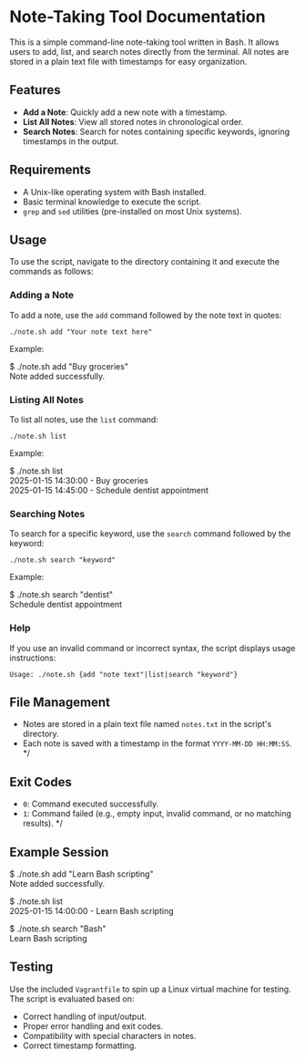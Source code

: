 # Note-Taking Tool Documentation


This is a simple command-line note-taking tool written in Bash. It allows users to add, list, and search notes directly from the terminal. All notes are stored in a plain text file with timestamps for easy organization.


## Features

- **Add a Note**: Quickly add a new note with a timestamp.
- **List All Notes**: View all stored notes in chronological order.
- **Search Notes**: Search for notes containing specific keywords, ignoring timestamps in the output.


## Requirements

- A Unix-like operating system with Bash installed.
- Basic terminal knowledge to execute the script.
- `grep` and `sed` utilities (pre-installed on most Unix systems).


## Usage

To use the script, navigate to the directory containing it and execute the commands as follows:


### Adding a Note

To add a note, use the `add` command followed by the note text in quotes:

    ./note.sh add "Your note text here"


Example:
 
$ ./note.sh add "Buy groceries"  
Note added successfully.

### Listing All Notes

To list all notes, use the `list` command:

    ./note.sh list


Example:

$ ./note.sh list  
2025-01-15 14:30:00 - Buy groceries  
2025-01-15 14:45:00 - Schedule dentist appointment  

### Searching Notes

To search for a specific keyword, use the `search` command followed by the keyword:

    ./note.sh search "keyword"


Example:

$ ./note.sh search "dentist"  
Schedule dentist appointment  

### Help

If you use an invalid command or incorrect syntax, the script displays usage instructions:

    Usage: ./note.sh {add "note text"|list|search "keyword"}


## File Management

- Notes are stored in a plain text file named `notes.txt` in the script's directory.
- Each note is saved with a timestamp in the format `YYYY-MM-DD HH:MM:SS`.
*/

## Exit Codes

- `0`: Command executed successfully.
- `1`: Command failed (e.g., empty input, invalid command, or no matching results).
*/

## Example Session

$ ./note.sh add "Learn Bash scripting"  
Note added successfully.

$ ./note.sh list  
2025-01-15 14:00:00 - Learn Bash scripting

$ ./note.sh search "Bash"  
Learn Bash scripting


## Testing

Use the included `Vagrantfile` to spin up a Linux virtual machine for testing. The script is evaluated based on:

- Correct handling of input/output.
- Proper error handling and exit codes.
- Compatibility with special characters in notes.
- Correct timestamp formatting.


